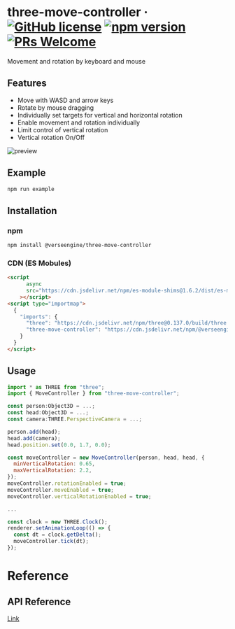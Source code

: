 # three-move-controller &middot; [![GitHub license](https://img.shields.io/badge/license-MIT-blue.svg)](https://github.com/VerseEngine/three-move-controller/blob/main/LICENSE)  [![npm version](https://img.shields.io/npm/v/@verseengine%2Fthree-move-controller.svg?style=flat)](https://www.npmjs.com/package/@verseengine%2Fthree-move-controller)  [![PRs Welcome](https://img.shields.io/badge/PRs-welcome-brightgreen.svg)](https://github.com/VerseEngine/three-move-controller/pulls)
 
Movement and rotation by keyboard and mouse

## Features
* Move with WASD and arrow keys
* Rotate by mouse dragging
* Individually set targets for vertical and horizontal rotation
* Enable movement and rotation individually
* Limit control of vertical rotation
* Vertical rotation On/Off

 ![preview](https://user-images.githubusercontent.com/20784450/212250950-dd7ff3b7-3b4b-4c65-a546-ce2af021a589.gif)


## Example
```bash
npm run example
```

## Installation
### npm
```bash
npm install @verseengine/three-move-controller
```

### CDN (ES Mobules)
```html
<script
      async
      src="https://cdn.jsdelivr.net/npm/es-module-shims@1.6.2/dist/es-module-shims.min.js"
    ></script>
<script type="importmap">
  {
    "imports": {
      "three": "https://cdn.jsdelivr.net/npm/three@0.137.0/build/three.module.js",
      "three-move-controller": "https://cdn.jsdelivr.net/npm/@verseengine/three-move-controller@1.0.1/dist/esm/index.js"
    }
  }
</script>
```

## Usage
```javascript
import * as THREE from "three";
import { MoveController } from "three-move-controller";

const person:Object3D = ...;
const head:Object3D = ...;
const camera:THREE.PerspectiveCamera = ...;

person.add(head);
head.add(camera);
head.position.set(0.0, 1.7, 0.0);

const moveController = new MoveController(person, head, head, {
  minVerticalRotation: 0.65,
  maxVerticalRotation: 2.2,
});
moveController.rotationEnabled = true;
moveController.moveEnabled = true;
moveController.verticalRotationEnabled = true;

...

const clock = new THREE.Clock();
renderer.setAnimationLoop(() => {
  const dt = clock.getDelta();
  moveController.tick(dt);
});
```

# Reference

## API Reference
[Link](docs/three-move-controller.md)
